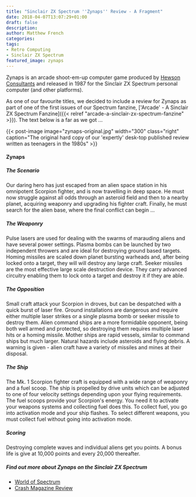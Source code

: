 ```yaml
---
title: "Sinclair ZX Spectrum ''Zynaps'' Review - A Fragment"
date: 2018-04-07T13:07:29+01:00
draft: false
description: 
author: Matthew French
categories:
tags:
- Retro Computing
- Sinclair ZX Spectrum
featured_image: zynaps
---
```


Zynaps is an arcade shoot-em-up computer game produced by [Hewson Consultants](https://en.wikipedia.org/wiki/Hewson_Consultants) and released in 1987 for the Sinclair ZX Spectrum personal computer (and other platforms).

As one of our favourite titles, we decided to include a review for Zynaps as part of one of the first issues of our Spectrum fanzine, ['Arcade' - A Sinclair ZX Spectrum Fanzine]({{< relref "arcade-a-sinclair-zx-spectrum-fanzine" >}}). The text below is a far as we got ...

<!--more-->

{{< post-image image="zynaps-original.jpg" width="300" class="right" caption="The original hard copy of our 'expertly' desk-top published review written as teenagers in the 1980s" >}}

#### Zynaps

##### The Scenario

Our daring hero has just escaped from an alien space station in his omnipotent Scorpion fighter, and is now travelling in deep space. He must now struggle against all odds through an asteroid field and then to a nearby planet, acquiring weaponry and upgrading his fighter craft. Finally, he must search for the alien base, where the final conflict can begin ...

##### The Weaponry

Pulse lasers are used for dealing with the swarms of marauding aliens and have several power settings. Plasma bombs can be launched by two independent throwers and are ideal for destroying ground based targets. Homing missiles are scaled down planet bursting warheads and, after being locked onto a target, they will will destroy any large craft. Seeker missiles are the most effective large scale destruction device. They carry advanced circuitry enabling them to lock onto a target and destroy it if they are able.

##### The Opposition

Small craft attack your Scorpion in droves, but can be despatched with a quick burst of laser fire. Ground installations are dangerous and require either multiple laser strikes or a single plasma bomb or seeker missile to destroy them. Alien command ships are a more formidable opponent, being both well armed and protected, so destroying them requires multiple laser hits or a homing missile. Mother ships are rapid vessels, similar to command ships but much larger. Natural hazards include asteroids and flying debris. A warning is given - alien craft have a variety of missiles and mines at their disposal.

##### The Ship

The Mk. 1 Scorpion fighter craft is equipped with a wide range of weaponry and a fuel scoop. The ship is propelled by drive units which can be adjusted to one of four velocity settings depending upon your flying requirements. The fuel scoops provide your Scorpion's energy. You need it to activate your weapons systems and collecting fuel does this. To collect fuel, you go into activation mode and your ship flashes. To select different weapons, you must collect fuel without going into activation mode.

##### Scoring

Destroying complete waves and individual aliens get you points. A bonus life is give at 10,000 points and every 20,000 thereafter.

##### Find out more about Zynaps on the Sinclair ZX Spectrum

- [World of Spectrum](http://www.worldofspectrum.org/infoseekid.cgi?id=0005890)
- [Crash Magazine Review](http://www.crashonline.org.uk/42/zynaps.htm)